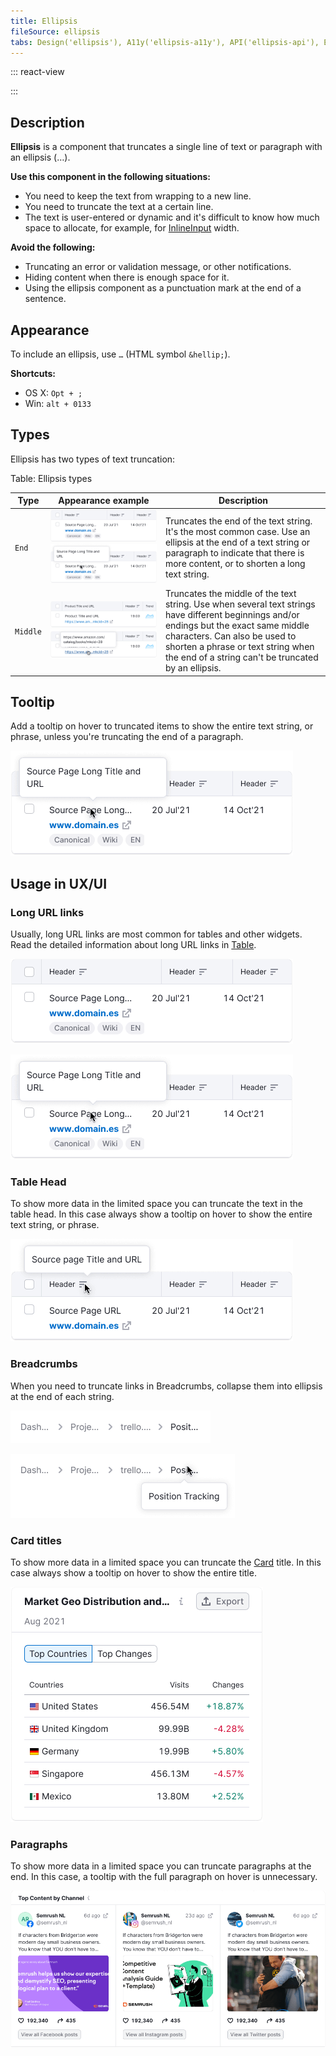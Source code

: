 ```yaml
---
title: Ellipsis
fileSource: ellipsis
tabs: Design('ellipsis'), A11y('ellipsis-a11y'), API('ellipsis-api'), Example('ellipsis-code'), Changelog('ellipsis-changelog')
---
```


::: react-view

<script lang="tsx">
import React from 'react';
import Ellipsis from '@semcore/ui/ellipsis';
import { Box } from '@semcore/ui/flex-box';
import { Text } from '@semcore/typography';
import PlaygroundGeneration from '@components/PlaygroundGeneration';

const App = PlaygroundGeneration((preview) => {
  const { radio, text } = preview('Dropdown');

  const trim = radio({
    key: 'trim',
    defaultValue: 'end',
    label: 'Trimming type',
    options: ['end', 'middle'],
  });

  const tooltip = radio({
    key: 'tooltip',
    defaultValue: true,
    label: 'Show tooltip',
    options: [true, false],
  });

  const maxLine = text({
    key: 'maxLine',
    defaultValue: 1,
    label: 'Rows count in multiline mode',
  });

  return (
    <Box w={400}>
      <Ellipsis trim={trim} tooltip={tooltip} maxLine={maxLine}>
        <Text>
          Intergalactic, planetary, planetary, intergalactic Intergalactic, planetary, planetary,
          intergalactic Intergalactic, planetary, planetary, intergalactic Intergalactic, planetary,
          planetary, intergalactic Another dimension, another dimension Another dimension, another
          dimension Another dimension, another dimension Another dimension, another dimension
          Another dimension, another dimension Another dimension
        </Text>
      </Ellipsis>
    </Box>
  );
});
</script>

:::

## Description

**Ellipsis** is a component that truncates a single line of text or paragraph with an ellipsis (…).

**Use this component in the following situations:**

- You need to keep the text from wrapping to a new line.
- You need to truncate the text at a certain line.
- The text is user-entered or dynamic and it's difficult to know how much space to allocate, for example, for [InlineInput](/components/inline-input/inline-input) width.

**Avoid the following:**

- Truncating an error or validation message, or other notifications.
- Hiding content when there is enough space for it.
- Using the ellipsis component as a punctuation mark at the end of a sentence.

## Appearance

To include an ellipsis, use `…` (HTML symbol `&hellip;`).

**Shortcuts:**

- OS X: `Opt + ;`
- Win: `alt + 0133`

## Types

Ellipsis has two types of text truncation:

Table: Ellipsis types

| Type     | Appearance example                                                                                                       | Description                                                                                                                                                                                                                                                           |
| -------- | ------------------------------------------------------------------------------------------------------------------------ | --------------------------------------------------------------------------------------------------------------------------------------------------------------------------------------------------------------------------------------------------------------------- |
| `End`    | ![](static/ellipsis-end.png) ![ellipsis at the end with tooltip](static/ellipsis-end-tooltp.png)      | Truncates the end of the text string. It's the most common case. Use an ellipsis at the end of a text string or paragraph to indicate that there is more content, or to shorten a long text string.                                                                   |
| `Middle` | ![](static/ellipsis-middle.png) ![ellipsis at the middle with tooltip](static/ellipsis-middle-tooltp.png) | Truncates the middle of the text string. Use when several text strings have different beginnings and/or endings but the exact same middle characters. Can also be used to shorten a phrase or text string when the end of a string can't be truncated by an ellipsis. |

## Tooltip

Add a tooltip on hover to truncated items to show the entire text string, or phrase, unless you're truncating the end of a paragraph.

![](static/ellipsis-end-tooltp.png)

## Usage in UX/UI

### Long URL links

Usually, long URL links are most common for tables and other widgets. Read the detailed information about long URL links in [Table](/table-group/table-controls/table-controls#long_links_and_text).

![](static/ellipsis-end.png)

![](static/ellipsis-end-tooltp.png)

### Table Head

To show more data in the limited space you can truncate the text in the table head. In this case always show a tooltip on hover to show the entire text string, or phrase.

![](static/ellipsis-table-head.png)

### Breadcrumbs

When you need to truncate links in Breadcrumbs, collapse them into ellipsis at the end of each string.

![](static/breadcrumbs.png)

![](static/breadcrumbs-tooltip.png)

### Card titles

To show more data in a limited space you can truncate the [Card](/components/card/card) title. In this case always show a tooltip on hover to show the entire title.

![](static/card-ellipsis.png)

### Paragraphs

To show more data in a limited space you can truncate paragraphs at the end. In this case, a tooltip with the full paragraph on hover is unnecessary.

![](static/ellipsis-pharagraph.png)

